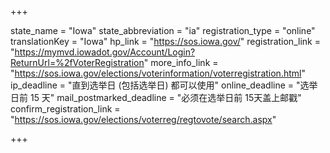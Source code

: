 +++

state_name = "Iowa"
state_abbreviation = "ia"
registration_type = "online"
translationKey = "Iowa"
hp_link = "https://sos.iowa.gov/"
registration_link = "https://mymvd.iowadot.gov/Account/Login?ReturnUrl=%2fVoterRegistration"
more_info_link = "https://sos.iowa.gov/elections/voterinformation/voterregistration.html"
ip_deadline = "直到选举日 (包括选举日) 都可以使用"
online_deadline = "选举日前 15 天"
mail_postmarked_deadline = "必须在选举日前 15天盖上邮戳"
confirm_registration_link = "https://sos.iowa.gov/elections/voterreg/regtovote/search.aspx"

+++